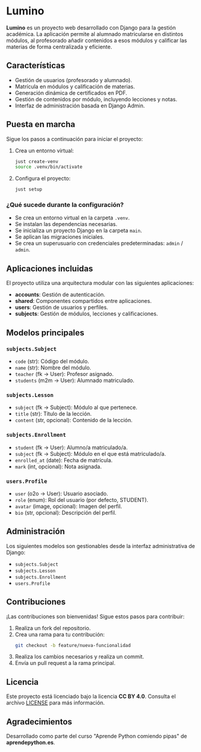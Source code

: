# Lumino

**Lumino** es un proyecto web desarrollado con Django para la gestión académica. La aplicación permite al alumnado matricularse en distintos módulos, al profesorado añadir contenidos a esos módulos y calificar las materias de forma centralizada y eficiente.

## Características

- Gestión de usuarios (profesorado y alumnado).
- Matrícula en módulos y calificación de materias.
- Generación dinámica de certificados en PDF.
- Gestión de contenidos por módulo, incluyendo lecciones y notas.
- Interfaz de administración basada en Django Admin.

## Puesta en marcha

Sigue los pasos a continuación para iniciar el proyecto:

1. Crea un entorno virtual:
   ```bash
   just create-venv
   source .venv/bin/activate
   ```
2. Configura el proyecto:
   ```bash
   just setup
   ```

### ¿Qué sucede durante la configuración?

- Se crea un entorno virtual en la carpeta `.venv`.
- Se instalan las dependencias necesarias.
- Se inicializa un proyecto Django en la carpeta `main`.
- Se aplican las migraciones iniciales.
- Se crea un superusuario con credenciales predeterminadas: `admin` / `admin`.

## Aplicaciones incluidas

El proyecto utiliza una arquitectura modular con las siguientes aplicaciones:

- **accounts**: Gestión de autenticación.
- **shared**: Componentes compartidos entre aplicaciones.
- **users**: Gestión de usuarios y perfiles.
- **subjects**: Gestión de módulos, lecciones y calificaciones.

## Modelos principales

### `subjects.Subject`

- `code` (str): Código del módulo.
- `name` (str): Nombre del módulo.
- `teacher` (fk → User): Profesor asignado.
- `students` (m2m → User): Alumnado matriculado.

### `subjects.Lesson`

- `subject` (fk → Subject): Módulo al que pertenece.
- `title` (str): Título de la lección.
- `content` (str, opcional): Contenido de la lección.

### `subjects.Enrollment`

- `student` (fk → User): Alumno/a matriculado/a.
- `subject` (fk → Subject): Módulo en el que está matriculado/a.
- `enrolled_at` (date): Fecha de matrícula.
- `mark` (int, opcional): Nota asignada.

### `users.Profile`

- `user` (o2o → User): Usuario asociado.
- `role` (enum): Rol del usuario (por defecto, STUDENT).
- `avatar` (image, opcional): Imagen del perfil.
- `bio` (str, opcional): Descripción del perfil.

## Administración

Los siguientes modelos son gestionables desde la interfaz administrativa de Django:

- `subjects.Subject`
- `subjects.Lesson`
- `subjects.Enrollment`
- `users.Profile`

## Contribuciones

¡Las contribuciones son bienvenidas! Sigue estos pasos para contribuir:

1. Realiza un fork del repositorio.
2. Crea una rama para tu contribución:
   ```bash
   git checkout -b feature/nueva-funcionalidad
   ```
3. Realiza los cambios necesarios y realiza un commit.
4. Envía un pull request a la rama principal.

## Licencia

Este proyecto está licenciado bajo la licencia **CC BY 4.0**. Consulta el archivo [LICENSE](LICENSE) para más información.

## Agradecimientos

Desarrollado como parte del curso "Aprende Python comiendo pipas" de **aprendepython.es**.
